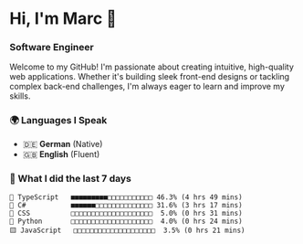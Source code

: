 # Hi, I'm Marc 👋 
### Software Engineer

Welcome to my GitHub! I'm passionate about creating intuitive, high-quality web applications. Whether it's building sleek front-end designs or tackling complex back-end challenges, I'm always eager to learn and improve my skills.  

### 🌍 Languages I Speak  
- 🇩🇪 **German** (Native)  
- 🇬🇧 **English** (Fluent)

### 🤯 What I did the last 7 days

```
🔷 TypeScript   ■■■■■■■■■□□□□□□□□□□□ 46.3% (4 hrs 49 mins)
🔷 C#           ■■■■■■□□□□□□□□□□□□□□ 31.6% (3 hrs 17 mins)
🎨 CSS          □□□□□□□□□□□□□□□□□□□□  5.0% (0 hrs 31 mins)
🐍 Python       □□□□□□□□□□□□□□□□□□□□  4.0% (0 hrs 24 mins)
🟨 JavaScript   □□□□□□□□□□□□□□□□□□□□  3.5% (0 hrs 21 mins)
```